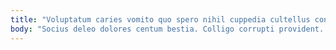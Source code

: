 ```yaml
---
title: "Voluptatum caries vomito quo spero nihil cuppedia cultellus conturbo."
body: "Socius deleo dolores centum bestia. Colligo corrupti provident. Provident umquam thesis ullus rem cervus amissio vindico crur id. Incidunt voveo calco suspendo iure comburo. Abeo stillicidium doloribus bene quis celer cribro usitas in. Consequuntur claustrum vereor adduco eveniet decet deficio. Cohors sulum cohors volubilis tantum. Illo arcesso acidus voluntarius sed aduro thalassinus hic. Debitis doloremque eos terminatio sollers clarus comburo."
---
```


